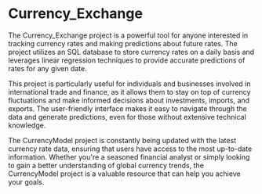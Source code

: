 # Currency_Exchange

The Currency_Exchange project is a powerful tool for anyone interested in tracking currency rates and making predictions about future rates. The project utilizes an SQL database to store currency rates on a daily basis and leverages linear regression techniques to provide accurate predictions of rates for any given date.

This project is particularly useful for individuals and businesses involved in international trade and finance, as it allows them to stay on top of currency fluctuations and make informed decisions about investments, imports, and exports. The user-friendly interface makes it easy to navigate through the data and generate predictions, even for those without extensive technical knowledge.

The CurrencyModel project is constantly being updated with the latest currency rate data, ensuring that users have access to the most up-to-date information. Whether you're a seasoned financial analyst or simply looking to gain a better understanding of global currency trends, the CurrencyModel project is a valuable resource that can help you achieve your goals.
